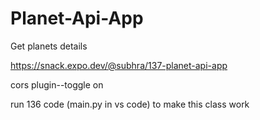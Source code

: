 # Planet-Api-App
Get planets details


https://snack.expo.dev/@subhra/137-planet-api-app

cors plugin--toggle on

run 136 code (main.py in vs code) to make this class work
